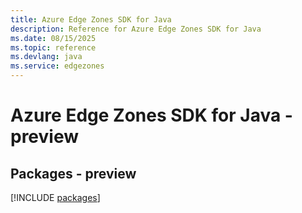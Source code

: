 ```yaml
---
title: Azure Edge Zones SDK for Java
description: Reference for Azure Edge Zones SDK for Java
ms.date: 08/15/2025
ms.topic: reference
ms.devlang: java
ms.service: edgezones
---
```

# Azure Edge Zones SDK for Java - preview
## Packages - preview
[!INCLUDE [packages](edge-zones-index.md)]